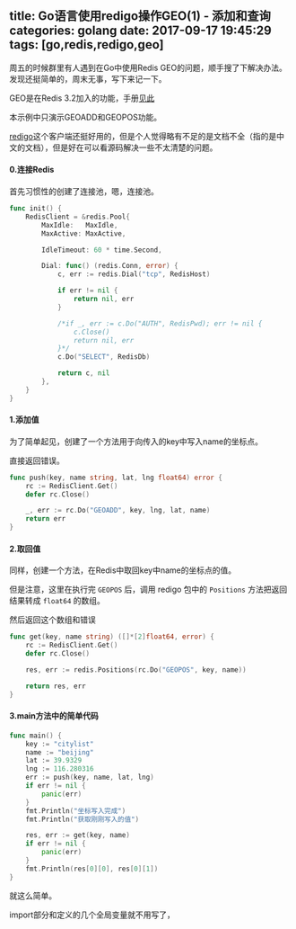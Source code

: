 title: Go语言使用redigo操作GEO(1) - 添加和查询
categories: golang
date: 2017-09-17 19:45:29
tags:  [go,redis,redigo,geo]
---

周五的时候群里有人遇到在Go中使用Redis GEO的问题，顺手搜了下解决办法。发现还挺简单的，周末无事，写下来记一下。

GEO是在Redis 3.2加入的功能，手册[见此](http://redisdoc.com/geo/index.html)

本示例中只演示GEOADD和GEOPOS功能。

[redigo](https://github.com/garyburd/redigo/tree/master/redis)这个客户端还挺好用的，但是个人觉得略有不足的是文档不全（指的是中文的文档），但是好在可以看源码解决一些不太清楚的问题。

#### 0.连接Redis

首先习惯性的创建了连接池，嗯，连接池。

```Go
func init() {
	RedisClient = &redis.Pool{
		MaxIdle:   MaxIdle,
		MaxActive: MaxActive,

		IdleTimeout: 60 * time.Second,

		Dial: func() (redis.Conn, error) {
			c, err := redis.Dial("tcp", RedisHost)

			if err != nil {
				return nil, err
			}

			/*if _, err := c.Do("AUTH", RedisPwd); err != nil {
				c.Close()
				return nil, err
			}*/
			c.Do("SELECT", RedisDb)

			return c, nil
		},
	}
}
```

#### 1.添加值

为了简单起见，创建了一个方法用于向传入的key中写入name的坐标点。

直接返回错误。

```Go
func push(key, name string, lat, lng float64) error {
	rc := RedisClient.Get()
	defer rc.Close()

	_, err := rc.Do("GEOADD", key, lng, lat, name)
	return err
}

```

#### 2.取回值

同样，创建一个方法，在Redis中取回key中name的坐标点的值。

但是注意，这里在执行完 ``GEOPOS`` 后，调用 redigo 包中的 ``Positions`` 方法把返回结果转成 ``float64`` 的数组。

然后返回这个数组和错误

```Go
func get(key, name string) ([]*[2]float64, error) {
	rc := RedisClient.Get()
	defer rc.Close()

	res, err := redis.Positions(rc.Do("GEOPOS", key, name))

	return res, err
}
```

#### 3.main方法中的简单代码

```Go 
func main() {
	key := "citylist"
	name := "beijing"
	lat := 39.9329
	lng := 116.280316
	err := push(key, name, lat, lng)
	if err != nil {
		panic(err)
	}
	fmt.Println("坐标写入完成")
	fmt.Println("获取刚刚写入的值")

	res, err := get(key, name)
	if err != nil {
		panic(err)
	}
	fmt.Println(res[0][0], res[0][1])
}
```

就这么简单。

import部分和定义的几个全局变量就不用写了，
